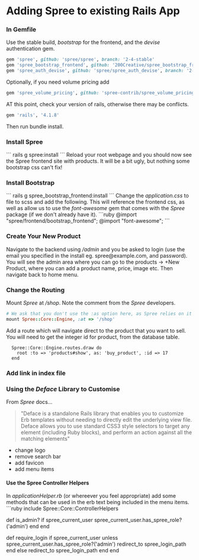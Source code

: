 # Adding Spree to existing Rails App

<h3>In Gemfile</h3>


Use the stable build, <i>bootstrap</i> for the frontend, and the <i>devise</i> authentication gem.
```ruby
gem 'spree', github: 'spree/spree', branch: '2-4-stable'
gem 'spree_bootstrap_frontend', github: '200Creative/spree_bootstrap_frontend'
gem 'spree_auth_devise', github: 'spree/spree_auth_devise', branch: '2-4-stable'
```
Optionally, if you need volume pricing add
```ruby
gem 'spree_volume_pricing', github: 'spree-contrib/spree_volume_pricing'
```
AT this point, check your version of rails, otherwise there may be conflicts.
```ruby
gem 'rails', '4.1.8'
```
Then run bundle install.

<h3>Install Spree</h3>
```
rails g spree:install
```
Reload your root webpage and you should now see the Spree frontend site with products.  
It will be a bit ugly, but nothing some bootstrap css can't fix!
<h3>Install Bootstrap</h3>
```
rails g spree_bootstrap_frontend:install
```
Change the <i>application.css</i> to file to scss and add the following. This will reference the frontend css, as well as allow us to use the <i>font-awesome</i> gem that comes with the <i>Spree</i> package (if we don't already have it).
```ruby
@import "spree/frontend/bootstrap_frontend";
@import "font-awesome";
```
<h3>Create Your New Product</h3>
Navigate to the backend using <i>/admin</i> and you be asked to login (use the email you specified in the install eg. spree@example.com, and password).  You will see the admin area where you can go to the products -> +New Product, where you can add a product name, price, image etc.  Then navigate back to home menu.

<h3>Change the Routing</h3>
Mount <i>Spree</i> at <i>/shop</i>.  Note the comment from the <i>Spree</i> developers.

```ruby
# We ask that you don't use the :as option here, as Spree relies on it being the default of "spree"
mount Spree::Core::Engine, :at => '/shop'
```
Add a route which will navigate direct to the product that you want to sell. 
You will need to get the integer id for product, from the database table.
```
  Spree::Core::Engine.routes.draw do
    root :to => 'products#show', as: 'buy_product', :id => 17
  end
```
<h3>Add link in index file</h3>
<h3>Using the <i>Deface</i> Library to Customise</h3>
From <i>Spree</i> docs...
<blockquote>"Deface is a standalone Rails library that enables you to customize Erb templates without needing to directly edit the underlying view file. Deface allows you to use standard CSS3 style selectors to target any element (including Ruby blocks), and perform an action against all the matching elements"</blockquote>
<ul>
<li>change logo</li>
<li>remove search bar</li>
<li>add favicon</li>
<li>add menu items</li>
</ul>
<h4>Use the Spree Controller Helpers</h4>
In <i>applicationHelper.rb</i> (or whereever you feel appropriate) 
add some methods that can be used in the erb text being included in the menu items.
```ruby
include Spree::Core::ControllerHelpers

  def is_admin?
    if spree_current_user
      spree_current_user.has_spree_role?('admin')
    end
  end

  def require_login
    if spree_current_user
      unless spree_current_user.has_spree_role?('admin')
        redirect_to spree_login_path
      end
    else
      redirect_to spree_login_path
    end
  end
```






